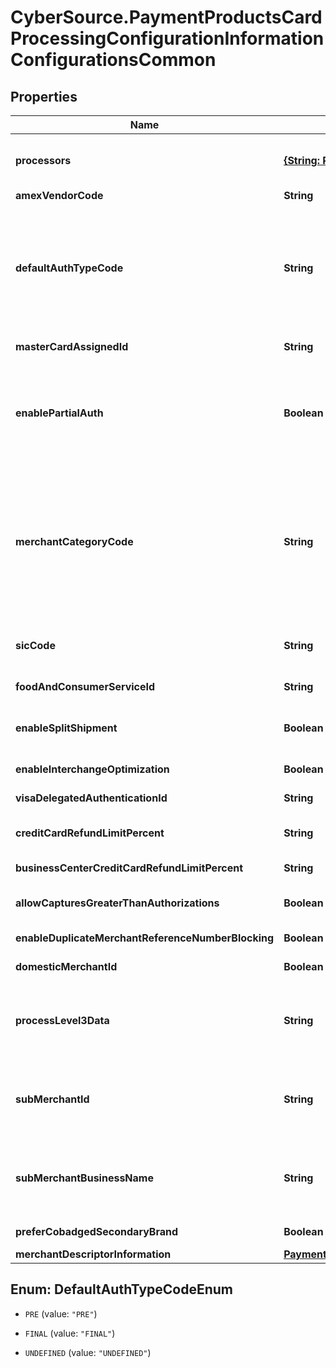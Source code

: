 # CyberSource.PaymentProductsCardProcessingConfigurationInformationConfigurationsCommon

## Properties
Name | Type | Description | Notes
------------ | ------------- | ------------- | -------------
**processors** | [**{String: PaymentProductsCardProcessingConfigurationInformationConfigurationsCommonProcessors}**](PaymentProductsCardProcessingConfigurationInformationConfigurationsCommonProcessors.md) | e.g. * amexdirect * barclays2 * CUP * EFTPOS * fdiglobal * gpx * smartfdc * tsys * vero * VPC  For VPC, CUP and EFTPOS processors, replace the processor name from VPC or CUP or EFTPOS to the actual processor name in the sample request. e.g. replace VPC with &amp;lt;your vpc processor&amp;gt;  | [optional] 
**amexVendorCode** | **String** | Vendor code assigned by American Express. Applicable for TSYS (tsys) processor. | [optional] 
**defaultAuthTypeCode** | **String** | Authorization Finality indicator. Please note that the input can be in small case or capitals but response is in small case as of now. It will be made capitals everywhere in the next version. Applicable for Elavon Americas (elavonamericas), TSYS (tsys), Barclays (barclays2), Streamline (streamline2), Six (six), Barclays HISO (barclayshiso), GPN (gpn), FDI Global (fdiglobal), GPX (gpx), Paymentech Tampa (paymentechtampa), FDC Nashville (smartfdc), VPC and Chase Paymentech Salem (chasepaymentechsalem) processors.  Validation details (for selected processors)...  &lt;table&gt; &lt;thead&gt;&lt;tr&gt;&lt;th&gt;Processor&lt;/th&gt;&lt;th&gt;Acceptance Type&lt;/th&gt;&lt;th&gt;Required&lt;/th&gt;&lt;th&gt;Default Value&lt;/th&gt;&lt;/tr&gt;&lt;/thead&gt; &lt;tr&gt;&lt;td&gt;Barclays&lt;/td&gt;&lt;td&gt;cnp, cp, hybrid&lt;/td&gt;&lt;td&gt;No&lt;/td&gt;&lt;td&gt;FINAL&lt;/td&gt;&lt;/tr&gt; &lt;tr&gt;&lt;td&gt;Barclays HISO&lt;/td&gt;&lt;td&gt;cnp, cp, hybrid&lt;/td&gt;&lt;td&gt;Yes&lt;/td&gt;&lt;td&gt;FINAL&lt;/td&gt;&lt;/tr&gt; &lt;/table&gt;  | [optional] 
**masterCardAssignedId** | **String** | MAID aka MasterCard assigned ID, MasterCard equivalent of Merchant Verification Value by Visa. Applicable for VPC, GPX (gpx) and FDI Global (fdiglobal) processors. | [optional] 
**enablePartialAuth** | **Boolean** | Allow merchants to accept partial authorization approvals. Applicable for Elavon Americas (elavonamericas), VPC, GPX (gpx), FDI Global (fdiglobal), FDC Nashville (smartfdc), GPN (gpn), TSYS (tsys), American Express Direct (amexdirect), Paymentech Tampa (paymentechtampa) and Chase Paymentech Salem (chasepaymentechsalem) processors.  Validation details (for selected processors)...  &lt;table&gt; &lt;thead&gt;&lt;tr&gt;&lt;th&gt;Processor&lt;/th&gt;&lt;th&gt;Acceptance Type&lt;/th&gt;&lt;th&gt;Required&lt;/th&gt;&lt;th&gt;Default Value&lt;/th&gt;&lt;/tr&gt;&lt;/thead&gt; &lt;tr&gt;&lt;td&gt;American Express Direct&lt;/td&gt;&lt;td&gt;cnp, cp, hybrid&lt;/td&gt;&lt;td&gt;No&lt;/td&gt;&lt;td&gt;No&lt;/td&gt;&lt;/tr&gt; &lt;/table&gt;  | [optional] 
**merchantCategoryCode** | **String** | Indicates type of business product or service of the merchant. Applicable for Chase Paymentech Salem (chasepaymentechsalem), FDI Global (fdiglobal), RUPAY, Elavon Americas (elavonamericas), American Express Direct (amexdirect), CMCIC (cmcic), GPX (gpx), VPC, TSYS (tsys), EFTPOS, CUP, Paymentech Tampa (paymentechtampa), CB2A, Barclays (barclays2), Prisma (prisma) and GPN (gpn) processors.  Validation details (for selected processors)...  &lt;table&gt; &lt;thead&gt;&lt;tr&gt;&lt;th&gt;Processor&lt;/th&gt;&lt;th&gt;Acceptance Type&lt;/th&gt;&lt;th&gt;Required&lt;/th&gt;&lt;th&gt;Min. Length&lt;/th&gt;&lt;th&gt;Max. Length&lt;/th&gt;&lt;th&gt;Regex&lt;/th&gt;&lt;/tr&gt;&lt;/thead&gt; &lt;tr&gt;&lt;td&gt;Barclays&lt;/td&gt;&lt;td&gt;cnp&lt;/td&gt;&lt;td&gt;No&lt;/td&gt;&lt;td&gt;4&lt;/td&gt;&lt;td&gt;4&lt;/td&gt;&lt;td&gt;^[0-9]+$&lt;/td&gt;&lt;/tr&gt; &lt;tr&gt;&lt;td&gt;American Express Direct&lt;/td&gt;&lt;td&gt;cnp, cp, hybrid&lt;/td&gt;&lt;td&gt;Yes&lt;/td&gt;&lt;td&gt;4&lt;/td&gt;&lt;td&gt;4&lt;/td&gt;&lt;td&gt;^[0-9]+$&lt;/td&gt;&lt;/tr&gt; &lt;/table&gt;  | [optional] 
**sicCode** | **String** | The Standard Industrial Classification (SIC) are four-digit codes that categorize the industries that companies belong to based on their business activities. Standard Industrial Classification codes were mostly replaced by the six-digit North American Industry Classification System (NAICS). Applicable for VPC and GPX (gpx) processors. | [optional] 
**foodAndConsumerServiceId** | **String** | Food and Consumer Service ID. Identifies the merchant as being certified and approved to accept Food Stamps. Applicable for GPX (gpx) processor. | [optional] 
**enableSplitShipment** | **Boolean** | Enables you to split an order into multiple shipments with multiple captures. This feature is provided by CyberSource and supports three different scenarios:  * multiple authorizations * multiple captures * multiple authorizations with multiple captures  Applicable for VPC processors.  | [optional] 
**enableInterchangeOptimization** | **Boolean** | Reduces your interchange fees by using automatic authorization refresh and automatic partial authorization reversal. Applicable for VPC processors. | [optional] 
**visaDelegatedAuthenticationId** | **String** | Identifier provided to merchants who opt for Visa’s delegated authorization program. Applicable for VPC processors. | [optional] 
**creditCardRefundLimitPercent** | **String** | Blocks over-refunds when the aggregated refund amount is higher than the percentage set for this field. Applicable for GPX (gpx), VPC and Chase Paymentech Salem (chasepaymentechsalem) processors. | [optional] 
**businessCenterCreditCardRefundLimitPercent** | **String** | Limits refunds to the percentage set in this field. Applicable for GPX (gpx) and VPC processors. | [optional] 
**allowCapturesGreaterThanAuthorizations** | **Boolean** | Enables this merchant account to capture amounts greater than the authorization amount. Applicable for GPX (gpx), VPC, Paymentech Tampa (paymentechtampa) and Chase Paymentech Salem (chasepaymentechsalem) processors. | [optional] 
**enableDuplicateMerchantReferenceNumberBlocking** | **Boolean** | Helps prevent duplicate transactions. Applicable for VPC, GPX (gpx) and Chase Paymentech Salem (chasepaymentechsalem) processors. | [optional] 
**domesticMerchantId** | **Boolean** | This is a local merchant ID used by merchants in addition to the conventional merchant ID. This value is sent to the issuer. Applicable for VPC and Prisma (prisma) processors. | [optional] 
**processLevel3Data** | **String** | Indicates whether merchant processes Level 3 transactions. Applicable for TSYS (tsys), Barclays (barclays2), Paymentech Tampa (paymentechtampa), FDI Global (fdiglobal), Elavon Americas (elavonamericas) and Chase Paymentech Salem (chasepaymentechsalem) processors.  Validation details (for selected processors)...  &lt;table&gt; &lt;thead&gt;&lt;tr&gt;&lt;th&gt;Processor&lt;/th&gt;&lt;th&gt;Acceptance Type&lt;/th&gt;&lt;th&gt;Required&lt;/th&gt;&lt;/tr&gt;&lt;/thead&gt; &lt;tr&gt;&lt;td&gt;Barclays&lt;/td&gt;&lt;td&gt;cnp&lt;/td&gt;&lt;td&gt;No&lt;/td&gt;&lt;/tr&gt; &lt;/table&gt;  | [optional] 
**subMerchantId** | **String** | The ID assigned to the sub-merchant. Applicable for American Express Direct (amexdirect) processor.  Validation details (for selected processors)...  &lt;table&gt; &lt;thead&gt;&lt;tr&gt;&lt;th&gt;Processor&lt;/th&gt;&lt;th&gt;Acceptance Type&lt;/th&gt;&lt;th&gt;Required&lt;/th&gt;&lt;th&gt;Min. Length&lt;/th&gt;&lt;th&gt;Max. Length&lt;/th&gt;&lt;th&gt;Regex&lt;/th&gt;&lt;/tr&gt;&lt;/thead&gt; &lt;tr&gt;&lt;td&gt;American Express Direct&lt;/td&gt;&lt;td&gt;cnp, cp, hybrid&lt;/td&gt;&lt;td&gt;No&lt;/td&gt;&lt;td&gt;1&lt;/td&gt;&lt;td&gt;20&lt;/td&gt;&lt;td&gt;^[0-9a-zA-Z&amp;#92;-&amp;#92;_&amp;#92;,\\s.]+$&lt;/td&gt;&lt;/tr&gt; &lt;/table&gt;  | [optional] 
**subMerchantBusinessName** | **String** | Sub-merchant&#39;s business name. Applicable for American Express Direct (amexdirect) processor.  Validation details (for selected processors)...  &lt;table&gt; &lt;thead&gt;&lt;tr&gt;&lt;th&gt;Processor&lt;/th&gt;&lt;th&gt;Acceptance Type&lt;/th&gt;&lt;th&gt;Required&lt;/th&gt;&lt;th&gt;Min. Length&lt;/th&gt;&lt;th&gt;Max. Length&lt;/th&gt;&lt;th&gt;Regex&lt;/th&gt;&lt;/tr&gt;&lt;/thead&gt; &lt;tr&gt;&lt;td&gt;American Express Direct&lt;/td&gt;&lt;td&gt;cnp, cp, hybrid&lt;/td&gt;&lt;td&gt;No&lt;/td&gt;&lt;td&gt;1&lt;/td&gt;&lt;td&gt;37&lt;/td&gt;&lt;td&gt;^[0-9a-zA-Z&amp;#92;-&amp;#92;_&amp;#92;,\\s.]+$&lt;/td&gt;&lt;/tr&gt; &lt;/table&gt;  | [optional] 
**preferCobadgedSecondaryBrand** | **Boolean** | It denotes merchant&#39;s preference on secondary brand for routing in case of co-branded cards. Applicable for EFTPOS processors. | [optional] 
**merchantDescriptorInformation** | [**PaymentProductsCardProcessingConfigurationInformationConfigurationsCommonMerchantDescriptorInformation**](PaymentProductsCardProcessingConfigurationInformationConfigurationsCommonMerchantDescriptorInformation.md) |  | [optional] 


<a name="DefaultAuthTypeCodeEnum"></a>
## Enum: DefaultAuthTypeCodeEnum


* `PRE` (value: `"PRE"`)

* `FINAL` (value: `"FINAL"`)

* `UNDEFINED` (value: `"UNDEFINED"`)




